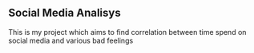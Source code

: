 ## Social Media Analisys

This is my project which aims to find correlation between time spend on social media and various bad feelings
